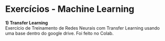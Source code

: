 # Exercícios -  Machine Learning

<b>1) Transfer Learning</b><br>
   Exercício de Treinamento de Redes Neurais com Transfer Learning usando uma base dentro do google drive. Foi feito no Colab.
